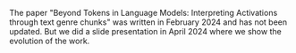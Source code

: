 The paper "Beyond Tokens in Language Models: Interpreting Activations through text genre chunks" was written in February 2024 and has not been updated.
But we did a slide presentation in April 2024 where we show the evolution of the work.
